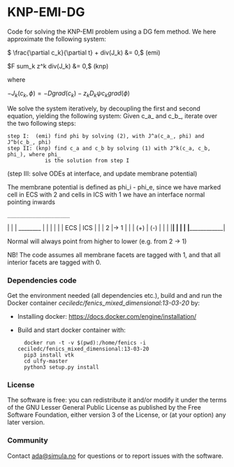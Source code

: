 # KNP-EMI-DG

Code for solving the KNP-EMI problem using a DG fem method.
We here approximate the following system:

$ \frac{\partial c_k}{\partial t} + div(J_k) &= 0,$ (emi)

$F sum_k z^k div(J_k) &= 0,$ (knp)

where

$-J_k(c_k, \phi) = - D grad(c_k) - z_k D_k \psi c_k grad(\phi)$

We solve the system iteratively, by decoupling the first and second
equation, yielding the following system: Given c_a_ and c_b_,
iterate over the two following steps:

    step I:  (emi) find phi by solving (2), with J^a(c_a_, phi) and J^b(c_b_, phi)
    step II: (knp) find c_a and c_b by solving (1) with J^k(c_a, c_b, phi_), where phi_
                is the solution from step I
   (step III: solve ODEs at interface, and update membrane potential)

The membrane potential is defined as phi_i - phi_e, since we have marked cell in
ECS with 2 and cells in ICS with 1 we have an interface normal pointing inwards

    ____________________
   |                    |
   |      ________      |
   |     |        |     |
   | ECS |   ICS  |     |
   |  2  |->  1   |     |
   | (+) |   (-)  |     |
   |     |________|     |
   |                    |
   |____________________|

Normal will always point from higher to lower (e.g. from 2 -> 1)

NB! The code assumes all membrane facets are tagged with 1, and that all interior
facets are tagged with 0.


### Dependencies code ###

Get the environment needed (all dependencies etc.), build and
and run the Docker container *ceciledc/fenics_mixed_dimensional:13-03-20* by:

* Installing docker: https://docs.docker.com/engine/installation/
* Build and start docker container with:

        docker run -t -v $(pwd):/home/fenics -i ceciledc/fenics_mixed_dimensional:13-03-20
        pip3 install vtk
        cd ulfy-master
        python3 setup.py install

### License ###

The software is free: you can redistribute it and/or modify it under the terms
of the GNU Lesser General Public License as published by the Free Software
Foundation, either version 3 of the License, or (at your option) any later
version.

### Community ###

Contact ada@simula.no for questions or to report issues with the software.
